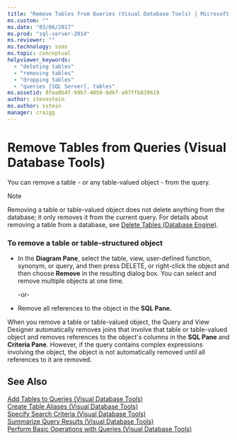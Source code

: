 ```yaml
---
title: "Remove Tables from Queries (Visual Database Tools) | Microsoft Docs"
ms.custom: ""
ms.date: "03/06/2017"
ms.prod: "sql-server-2014"
ms.reviewer: ""
ms.technology: ssms
ms.topic: conceptual
helpviewer_keywords: 
  - "deleting tables"
  - "removing tables"
  - "dropping tables"
  - "queries [SQL Server], tables"
ms.assetid: 8fea0b4f-99b7-4050-8d6f-a97ffb839619
author: stevestein
ms.author: sstein
manager: craigg
---
```

# Remove Tables from Queries (Visual Database Tools)
  You can remove a table - or any table-valued object - from the query.  
  
> [!NOTE]  
>  Removing a table or table-valued object does not delete anything from the database; it only removes it from the current query. For details about removing a table from a database, see [Delete Tables &#40;Database Engine&#41;](../../relational-databases/tables/delete-tables-database-engine.md).  
  
### To remove a table or table-structured object  
  
-   In the **Diagram Pane**, select the table, view, user-defined function, synonym, or query, and then press DELETE, or right-click the object and then choose **Remove** in the resulting dialog box. You can select and remove multiple objects at one time.  
  
     -or-  
  
-   Remove all references to the object in the **SQL Pane.**  
  
 When you remove a table or table-valued object, the Query and View Designer automatically removes joins that involve that table or table-valued object and removes references to the object's columns in the **SQL Pane** and **Criteria Pane**. However, if the query contains complex expressions involving the object, the object is not automatically removed until all references to it are removed.  
  
## See Also  
 [Add Tables to Queries &#40;Visual Database Tools&#41;](visual-database-tools.md)   
 [Create Table Aliases &#40;Visual Database Tools&#41;](create-table-aliases-visual-database-tools.md)   
 [Specify Search Criteria &#40;Visual Database Tools&#41;](specify-search-criteria-visual-database-tools.md)   
 [Summarize Query Results &#40;Visual Database Tools&#41;](summarize-query-results-visual-database-tools.md)   
 [Perform Basic Operations with Queries &#40;Visual Database Tools&#41;](perform-basic-operations-with-queries-visual-database-tools.md)  
  
  
